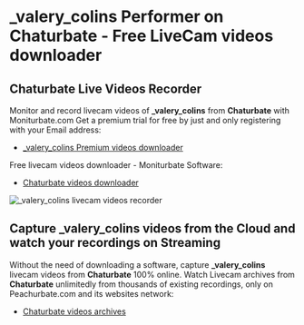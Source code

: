 # _valery_colins Performer on Chaturbate - Free LiveCam videos downloader

## Chaturbate Live Videos Recorder

Monitor and record livecam videos of **_valery_colins** from **Chaturbate** with Moniturbate.com
Get a premium trial for free by just and only registering with your Email address:
* [_valery_colins Premium videos downloader](https://moniturbate.com/request-demo-licence-key.html)

Free livecam videos downloader - Moniturbate Software:
* [Chaturbate videos downloader](https://moniturbate.com/moniturbate-download-software.html)

![_valery_colins livecam videos recorder](https://peachurnet.com/templates/moniturbate-software.png)


## Capture _valery_colins videos from the Cloud and watch your recordings on Streaming

Without the need of downloading a software, capture **_valery_colins** livecam videos from **Chaturbate** 100% online.
Watch Livecam archives from **Chaturbate** unlimitedly from thousands of existing recordings, only on Peachurbate.com and its websites network:
* [Chaturbate videos archives](https://peachurnet.com/)